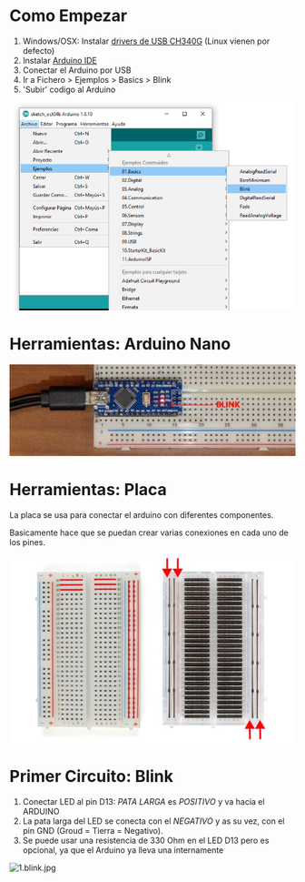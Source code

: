 # Como Empezar

1. Windows/OSX: Instalar [drivers de USB CH340G](drivers/) (Linux vienen por defecto)
2. Instalar [Arduino IDE](https://www.arduino.cc/en/main/software)
3. Conectar el Arduino por USB
3. Ir a Fichero > Ejemplos > Basics > Blink
4. 'Subir' codigo al Arduino

![img/0.examples.blink.png](img/0.examples.blink.png)

# Herramientas: Arduino Nano

![img/blink.jpg](img/blink.jpg)

# Herramientas: Placa

La placa se usa para conectar el arduino con diferentes componentes. 

Basicamente hace que se puedan crear varias conexiones en cada uno de los pines.

![img/breadboard.front-back.jpg](img/breadboard.front-back.jpg)

# Primer Circuito: Blink

1. Conectar LED al pin D13: *PATA LARGA* es *POSITIVO* y va hacia el ARDUINO
2. La pata larga del LED se conecta con el *NEGATIVO* y as su vez, con el pin GND (Groud = Tierra = Negativo).
3. Se puede usar una resistencia de 330 Ohm en el LED D13 pero es opcional, ya que el Arduino ya lleva una internamente

![1.blink.jpg](1.blink.jpg)

